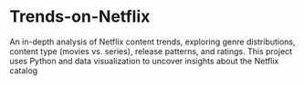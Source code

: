 # Trends-on-Netflix
An in-depth analysis of Netflix content trends, exploring genre distributions, content type (movies vs. series), release patterns, and ratings. This project uses Python and data visualization to uncover insights about the Netflix catalog
